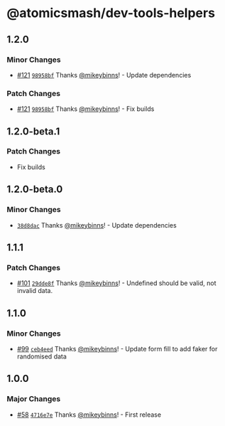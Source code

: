 # @atomicsmash/dev-tools-helpers

## 1.2.0

### Minor Changes

- [#121](https://github.com/AtomicSmash/packages/pull/121) [`98958bf`](https://github.com/AtomicSmash/packages/commit/98958bf72441f3c85e046d42f8ac13dde8ae7f89) Thanks [@mikeybinns](https://github.com/mikeybinns)! - Update dependencies

### Patch Changes

- [#121](https://github.com/AtomicSmash/packages/pull/121) [`98958bf`](https://github.com/AtomicSmash/packages/commit/98958bf72441f3c85e046d42f8ac13dde8ae7f89) Thanks [@mikeybinns](https://github.com/mikeybinns)! - Fix builds

## 1.2.0-beta.1

### Patch Changes

- Fix builds

## 1.2.0-beta.0

### Minor Changes

- [`38d8dac`](https://github.com/AtomicSmash/packages/commit/38d8dac02de80f2a0dfa673194a401e2a69aed55) Thanks [@mikeybinns](https://github.com/mikeybinns)! - Update dependencies

## 1.1.1

### Patch Changes

- [#101](https://github.com/AtomicSmash/packages/pull/101) [`29dde8f`](https://github.com/AtomicSmash/packages/commit/29dde8f9f0e84da069e3f577973a1136f9c74047) Thanks [@mikeybinns](https://github.com/mikeybinns)! - Undefined should be valid, not invalid data.

## 1.1.0

### Minor Changes

- [#99](https://github.com/AtomicSmash/packages/pull/99) [`ceb4eed`](https://github.com/AtomicSmash/packages/commit/ceb4eeda6fe2589c061556dc4022499a1a7f42d0) Thanks [@mikeybinns](https://github.com/mikeybinns)! - Update form fill to add faker for randomised data

## 1.0.0

### Major Changes

- [#58](https://github.com/AtomicSmash/packages/pull/58) [`4716e7e`](https://github.com/AtomicSmash/packages/commit/4716e7e07e72b34a955c67a220a83e7e5771fa36) Thanks [@mikeybinns](https://github.com/mikeybinns)! - First release
